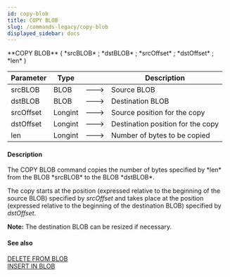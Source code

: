 ```yaml
---
id: copy-blob
title: COPY BLOB
slug: /commands-legacy/copy-blob
displayed_sidebar: docs
---
```


<!--REF #_command_.COPY BLOB.Syntax-->**COPY BLOB** ( *srcBLOB* ; *dstBLOB* ; *srcOffset* ; *dstOffset* ; *len* )<!-- END REF-->
<!--REF #_command_.COPY BLOB.Params-->
| Parameter | Type |  | Description |
| --- | --- | --- | --- |
| srcBLOB | BLOB | &#x1F852; | Source BLOB |
| dstBLOB | BLOB | &#x1F852; | Destination BLOB |
| srcOffset | Longint | &#x1F852; | Source position for the copy |
| dstOffset | Longint | &#x1F852; | Destination position for the copy |
| len | Longint | &#x1F852; | Number of bytes to be copied |

<!-- END REF-->

#### Description 

<!--REF #_command_.COPY BLOB.Summary-->The COPY BLOB command copies the number of bytes specified by *len* from the BLOB *srcBLOB* to the BLOB *dstBLOB*.<!-- END REF-->

The copy starts at the position (expressed relative to the beginning of the source BLOB) specified by *srcOffset* and takes place at the position (expressed relative to the beginning of the destination BLOB) specified by *dstOffset*.

**Note:** The destination BLOB can be resized if necessary.

#### See also 

[DELETE FROM BLOB](delete-from-blob.md)  
[INSERT IN BLOB](insert-in-blob.md)  